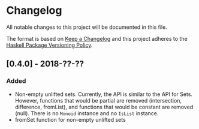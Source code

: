 # Changelog
All notable changes to this project will be documented in this file.

The format is based on [Keep a Changelog](http://keepachangelog.com/en/1.0.0/)
and this project adheres to the [Haskell Package Versioning Policy](https://pvp.haskell.org/).

## [0.4.0] - 2018-??-??
### Added
- Non-empty unlifted sets. Currently, the API is similar to the API for Sets.
  However, functions that would be partial are removed (intersection,
  difference, fromList), and functions that would be constant are removed (null).
  There is no `Monoid` instance and no `IsList` instance.
- fromSet function for non-empty unlifted sets

